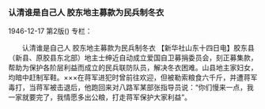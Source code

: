 ### 认清谁是自己人  胶东地主募款为民兵制冬衣

1946-12-17
第2版()
专栏：

　　认清谁是自己人
    胶东地主募款为民兵制冬衣
    【新华社山东十四日电】胶东县（新县、原胶县东北部）地主士绅近自动成立爱国自卫募捐委员会，刻正募集款，帮助为保护各阶层利益而成立的民兵联防队员，解决冬衣困难。山县地主家妇女，均暗中赶制军鞋。×××在蒋军进犯时曾前往欢迎，但被勒索粮食六千斤，并遭蒋军毒打，当蒋军被击退后，他跑回来对八路军某部张指导员说：“你们慢来一点，我一家就要完了，我情愿多出公粮，打走蒋军保护大家利益”。
